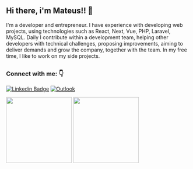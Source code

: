 ## Hi there, i'm Mateus!! 👋

I'm a developer and entrepreneur. I have experience with developing web projects, using technologies such as React, Next, Vue, PHP, Laravel, MySQL. Daily I contribute within a development team, helping other developers with technical challenges, proposing improvements, aiming to deliver demands and grow the company, together with the team. In my free time, I like to work on my side projects.

##

### Connect with me: 👇
[![Linkedin Badge](https://img.shields.io/badge/linkedin-%230077B5.svg?style=for-the-badge&logo=linkedin&logoColor=white&link=https://www.linkedin.com/in/mateus-soares-14b889127/)](https://www.linkedin.com/in/mateus-soares-santos/) 
[![Outlook](https://img.shields.io/badge/Outlook-0078D4?style=for-the-badge&logo=microsoft-outlook&logoColor=white&link=mailto:mateussoares115@hotmail.com)](mailto:mateussoares115@hotmail.com)

<div>
  <img height="180em" src="https://github-readme-stats.vercel.app/api?username=TeuSoares&show_icons=true&theme=radical&include_all_commits=true&count_private=true"/>
  <img height="180em" src="https://github-readme-stats.vercel.app/api/top-langs/?username=TeuSoares&layout=compact&langs_count=8&theme=radical"/>
</div>

